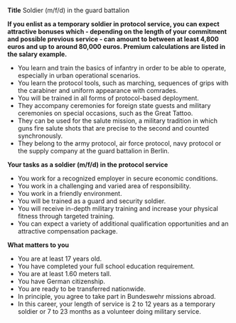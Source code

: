 **Title**
Soldier (m/f/d) in the guard battalion



**If you enlist as a temporary soldier in protocol service, you can expect attractive bonuses which - depending on the length of your commitment and possible previous service - can amount to between at least 4,800 euros and up to around 80,000 euros. Premium calculations are listed in the salary example.**

-	You learn and train the basics of infantry in order to be able to operate, especially in urban operational scenarios.
-	You learn the protocol tools, such as marching, sequences of grips with the carabiner and uniform appearance with comrades.
-	You will be trained in all forms of protocol-based deployment.
-	They accompany ceremonies for foreign state guests and military ceremonies on special occasions, such as the Great Tattoo.
-	They can be used for the salute mission, a military tradition in which guns fire salute shots that are precise to the second and counted synchronously.
-	They belong to the army protocol, air force protocol, navy protocol or the supply company at the guard battalion in Berlin.

**Your tasks as a soldier (m/f/d) in the protocol service**

-	You work for a recognized employer in secure economic conditions.
-	You work in a challenging and varied area of responsibility.
-	You work in a friendly environment.
-	You will be trained as a guard and security soldier.
-	You will receive in-depth military training and increase your physical fitness through targeted training.
-	You can expect a variety of additional qualification opportunities and an attractive compensation package.

**What matters to you**

-	You are at least 17 years old.
-	You have completed your full school education requirement.
-	You are at least 1.60 meters tall.
-	You have German citizenship.
-	You are ready to be transferred nationwide.
-	In principle, you agree to take part in Bundeswehr missions abroad.
-	In this career, your length of service is 2 to 12 years as a temporary soldier or 7 to 23 months as a volunteer doing military service.
